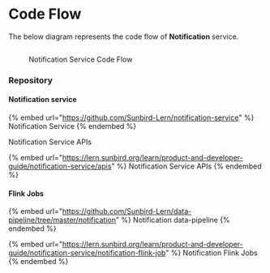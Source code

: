 # Code Flow

The below diagram represents the code flow of **Notification** service.

<div data-full-width="true">

<figure><img src="../../../../.gitbook/assets/NotificationFlowDiagram-Code Flow Diagram.drawio (1).png" alt=""><figcaption><p>Notification Service Code Flow</p></figcaption></figure>

</div>

### Repository

#### Notification service

{% embed url="https://github.com/Sunbird-Lern/notification-service" %}
Notification Service
{% endembed %}

Notification Service APIs

{% embed url="https://lern.sunbird.org/learn/product-and-developer-guide/notification-service/apis" %}
Notification Service APIs
{% endembed %}

#### Flink Jobs

{% embed url="https://github.com/Sunbird-Lern/data-pipeline/tree/master/notification" %}
Notification data-pipeline
{% endembed %}

{% embed url="https://lern.sunbird.org/learn/product-and-developer-guide/notification-service/notification-flink-job" %}
Notification Flink Jobs
{% endembed %}

